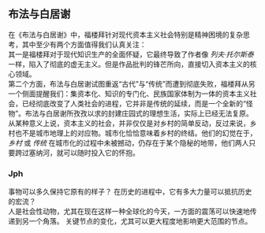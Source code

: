 ## 布法与白居谢

  在《布法与白居谢》中，福楼拜针对现代资本主义社会特别是精神困境的复杂思考，其中至少有两个方面值得我们认真关注：  
  其一是福楼拜对于现代知识生产的全面怀疑，它最终导致了作者像 *列夫·托尔斯泰* 一样，陷入了彻底的虚无主义。但是作品批判的锋芒所向，直接切入资本主义的核心领域。  
  第二个方面，布法与白居谢试图重返“古代”与“传统”而遭到彻底失败，福楼拜从另一个侧面提醒我们：集资本化、知识的专门化、民族国家体制为一体的资本主义社会，已经彻底改变了人类社会的进程，它并非是传统的延续，而是一个全新的“怪物”。布法与白居谢所孜孜以求的封建庄园式的理想生活，实际上已经无法复原。从某种意义上说，资本主义的社会，并非仅仅是对乡村的简单反动，反过来说，乡村也不是城市地理上的对应物。城市化恰恰意味着乡村的终结。他们的幻觉在于，*乡村* 或 *传统* 在城市化的过程中未被撼动，仍存在于某个隐秘的地带，他们两人只要跨过塞纳河，就可以随时投入它的怀抱。

### Jph

事物可以多久保持它原有的样子？ 在历史的进程中，它有多大力量可以抵抗历史的宏流？  
人是社会性动物，尤其在现在这样一种全球化的今天，一方面的震荡可以快速地传递到另一个角落。 关键节点的变化，尤其可以更大程度地影响更大范围的节点。
